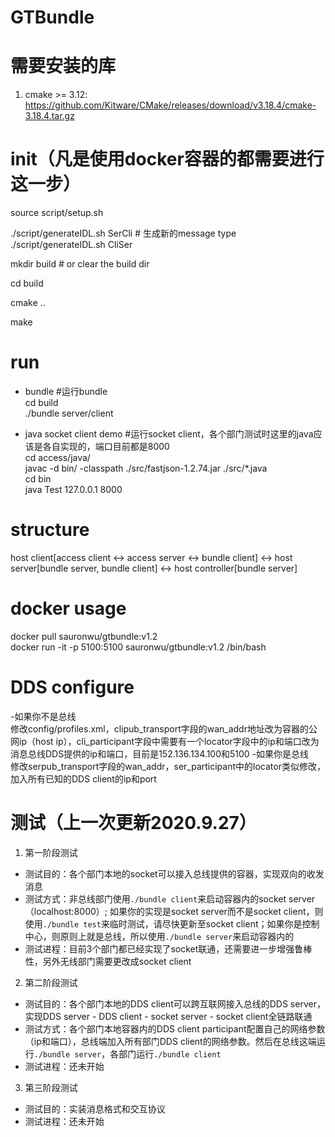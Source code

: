 # GTBundle

# 需要安装的库
1. cmake >= 3.12: https://github.com/Kitware/CMake/releases/download/v3.18.4/cmake-3.18.4.tar.gz

# init（凡是使用docker容器的都需要进行这一步）
source script/setup.sh

./script/generateIDL.sh SerCli # 生成新的message type
./script/generateIDL.sh CliSer

mkdir build # or clear the build dir

cd build

cmake ..

make

# run
- bundle #运行bundle  
cd build  
./bundle server/client

- java socket client demo #运行socket client，各个部门测试时这里的java应该是各自实现的，端口目前都是8000  
cd access/java/  
javac -d bin/ -classpath ./src/fastjson-1.2.74.jar ./src/*.java  
cd bin  
java Test 127.0.0.1 8000  

# structure
host client\[access client <-> access server <-> bundle client\] <-> host server\[bundle server, bundle client\] <-> host controller\[bundle server\]

# docker usage
docker pull sauronwu/gtbundle:v1.2  
docker run -it -p 5100:5100 sauronwu/gtbundle:v1.2 /bin/bash

# DDS configure
-如果你不是总线  
修改config/profiles.xml，clipub_transport字段的wan_addr地址改为容器的公网ip（host ip），cli_participant字段中需要有一个locator字段中的ip和端口改为消息总线DDS提供的ip和端口，目前是152.136.134.100和5100
-如果你是总线  
修改serpub_transport字段的wan_addr，ser_participant中的locator类似修改，加入所有已知的DDS client的ip和port

# 测试（上一次更新2020.9.27）
1. 第一阶段测试
  - 测试目的：各个部门本地的socket可以接入总线提供的容器，实现双向的收发消息
  - 测试方式：非总线部门使用`./bundle client`来启动容器内的socket server（localhost:8000）; 如果你的实现是socket server而不是socket client，则使用`./bundle test`来临时测试，请尽快更新至socket client；如果你是控制中心，则原则上就是总线，所以使用`./bundle server`来启动容器内的
  - 测试进程：目前3个部门都已经实现了socket联通，还需要进一步增强鲁棒性，另外无线部门需要更改成socket client
2. 第二阶段测试
  - 测试目的：各个部门本地的DDS client可以跨互联网接入总线的DDS server，实现DDS server - DDS client - socket server - socket client全链路联通
  - 测试方式：各个部门本地容器内的DDS client participant配置自己的网络参数（ip和端口），总线端加入所有部门DDS client的网络参数。然后在总线这端运行`./bundle server`，各部门运行`./bundle client`
  - 测试进程：还未开始
3. 第三阶段测试
  - 测试目的：实装消息格式和交互协议
  - 测试进程：还未开始
